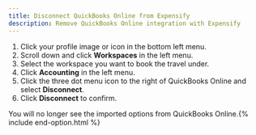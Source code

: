 ```yaml
---
title: Disconnect QuickBooks Online from Expensify
description: Remove QuickBooks Online integration with Expensify
---
```

<div id="new-expensify" markdown="1">


1. Click your profile image or icon in the bottom left menu.
2. Scroll down and click **Workspaces** in the left menu. 
3. Select the workspace you want to book the travel under. 
4. Click **Accounting** in the left menu.
5. Click the three dot menu icon to the right of QuickBooks Online and select **Disconnect**.
6. Click **Disconnect** to confirm. 

You will no longer see the imported options from QuickBooks Online.{% include end-option.html %}

</div>




 
